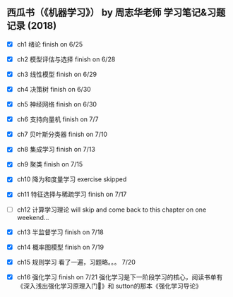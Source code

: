 ## 西瓜书（《机器学习》） by 周志华老师 学习笔记&习题记录 (2018)

- [x] ch1 绪论 finish on 6/25

- [x] ch2 模型评估与选择 finish on 6/28

- [x] ch3 线性模型 finish on 6/29

- [x] ch4 决策树 finish on 6/30

- [x] ch5 神经网络 finish on 6/30

- [x] ch6 支持向量机 finish on 7/7

- [x] ch7 贝叶斯分类器 finish on 7/10

- [x] ch8 集成学习 finish on 7/13

- [x] ch9 聚类 finish on 7/15

- [x] ch10 降为和度量学习 exercise skipped

- [x] ch11 特征选择与稀疏学习 finish on 7/17

- [ ] ch12 计算学习理论 will skip and come back  to this chapter on one weekend...

- [x] ch13 半监督学习 finish on 7/18

- [x] ch14 概率图模型 finish on 7/19

- [x] ch15 规则学习 看了一遍，习题略。。。 7/20

- [x] ch16 强化学习  finish on 7/21 强化学习是下一阶段学习的核心，阅读书单有《深入浅出强化学习原理入门》和 sutton的那本《强化学习导论》
